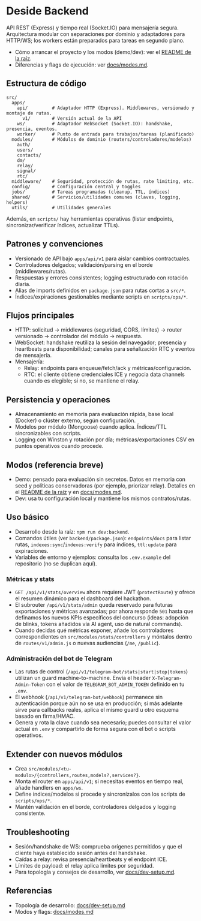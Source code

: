 # Deside Backend

API REST (Express) y tiempo real (Socket.IO) para mensajería segura. Arquitectura modular con separaciones por dominio y adaptadores para HTTP/WS; los workers están preparados para tareas en segundo plano.

- Cómo arrancar el proyecto y los modos (demo/dev): ver el [README de la raíz](../README.md).
- Diferencias y flags de ejecución: ver [docs/modes.md](../docs/modes.md).

## Estructura de código

```
src/
  apps/
    api/         # Adaptador HTTP (Express). Middlewares, versionado y montaje de rutas.
      v1/        # Versión actual de la API
    ws/          # Adaptador WebSocket (Socket.IO): handshake, presencia, eventos.
    worker/      # Punto de entrada para trabajos/tareas (planificado)
  modules/       # Módulos de dominio (routers/controladores/modelos)
    auth/
    users/
    contacts/
    dm/
    relay/
    signal/
    rtc/
  middleware/    # Seguridad, protección de rutas, rate limiting, etc.
  config/        # Configuración central y toggles
  jobs/          # Tareas programadas (cleanup, TTL, índices)
  shared/        # Servicios/utilidades comunes (claves, logging, helpers)
  utils/         # Utilidades generales
```

Además, en `scripts/` hay herramientas operativas (listar endpoints, sincronizar/verificar índices, actualizar TTLs).

## Patrones y convenciones

- Versionado de API bajo `apps/api/v1` para aislar cambios contractuales.
- Controladores delgados; validación/parsing en el borde (middlewares/rutas).
- Respuestas y errores consistentes; logging estructurado con rotación diaria.
- Alias de imports definidos en `package.json` para rutas cortas a `src/*`.
- Índices/expiraciones gestionables mediante scripts en `scripts/ops/*`.

## Flujos principales

- HTTP: solicitud → middlewares (seguridad, CORS, límites) → router versionado → controlador del módulo → respuesta.
- WebSocket: handshake reutiliza la sesión del navegador; presencia y heartbeats para disponibilidad; canales para señalización RTC y eventos de mensajería.
- Mensajería:
  - Relay: endpoints para enqueue/fetch/ack y métricas/configuración.
  - RTC: el cliente obtiene credenciales ICE y negocia data channels cuando es elegible; si no, se mantiene el relay.

## Persistencia y operaciones

- Almacenamiento en memoria para evaluación rápida, base local (Docker) o clúster externo, según configuración.
- Modelos por módulo (Mongoose) cuando aplica. Índices/TTL sincronizables con scripts.
- Logging con Winston y rotación por día; métricas/exportaciones CSV en puntos operativos cuando procede.

## Modos (referencia breve)

- Demo: pensado para evaluación sin secretos. Datos en memoria con seed y políticas conservadoras (por ejemplo, priorizar relay). Detalles en el [README de la raíz](../README.md) y en [docs/modes.md](../docs/modes.md).
- Dev: usa tu configuración local y mantiene los mismos contratos/rutas.

## Uso básico

- Desarrollo desde la raíz: `npm run dev:backend`.
- Comandos útiles (ver `backend/package.json`): `endpoints`/`docs` para listar rutas, `indexes:sync`/`indexes:verify` para índices, `ttl:update` para expiraciones.
- Variables de entorno y ejemplos: consulta los `.env.example` del repositorio (no se duplican aquí).

### Métricas y stats

- `GET /api/v1/stats/overview` ahora requiere JWT (`protectRoute`) y ofrece el resumen dinámico para el dashboard del hackathon.
- El subrouter `/api/v1/stats/admin` queda reservado para futuras exportaciones y métricas avanzadas; por ahora responde `501` hasta que definamos los nuevos KPIs específicos del concurso (ideas: adopción de blinks, tokens añadidos vía AI agent, uso de natural commands).
- Cuando decidas qué métricas exponer, añade los controladores correspondientes en `src/modules/stats/controllers` y móntalos dentro de `routes/v1/admin.js` o nuevas audiencias (`/me`, `/public`).

### Administración del bot de Telegram

- Las rutas de control (`/api/v1/telegram-bot/stats|start|stop|tokens`) utilizan un guard machine-to-machine. Envía el header `X-Telegram-Admin-Token` con el valor de `TELEGRAM_BOT_ADMIN_TOKEN` definido en tu `.env`.
- El webhook (`/api/v1/telegram-bot/webhook`) permanece sin autenticación porque aún no se usa en producción; si más adelante sirve para callbacks reales, aplica el mismo guard u otro esquema basado en firma/HMAC.
- Genera y rota la clave cuando sea necesario; puedes consultar el valor actual en `.env` y compartirlo de forma segura con el bot o scripts operativos.

## Extender con nuevos módulos

- Crea `src/modules/<tu-modulo>/{controllers,routes,models?,services?}`.
- Monta el router en `apps/api/v1`; si necesitas eventos en tiempo real, añade handlers en `apps/ws`.
- Define índices/modelos si procede y sincronízalos con los scripts de `scripts/ops/*`.
- Mantén validación en el borde, controladores delgados y logging consistente.

## Troubleshooting

- Sesión/handshake de WS: comprueba orígenes permitidos y que el cliente haya establecido sesión antes del handshake.
- Caídas a relay: revisa presencia/heartbeats y el endpoint ICE.
- Límites de payload: el relay aplica límites por seguridad.
- Para topología y consejos de desarrollo, ver [docs/dev-setup.md](../docs/dev-setup.md).

## Referencias

- Topología de desarrollo: [docs/dev-setup.md](../docs/dev-setup.md)
- Modos y flags: [docs/modes.md](../docs/modes.md)
